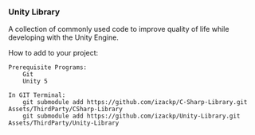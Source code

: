 ### Unity Library

A collection of commonly used code to improve quality of life while developing with the Unity Engine.

How to add to your project:

    Prerequisite Programs:
        Git
        Unity 5

    In GIT Terminal:
        git submodule add https://github.com/izackp/C-Sharp-Library.git Assets/ThirdParty/CSharp-Library
        git submodule add https://github.com/izackp/Unity-Library.git Assets/ThirdParty/Unity-Library
